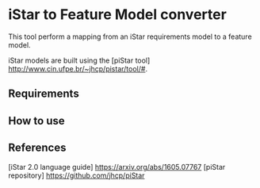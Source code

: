 # iStar to Feature Model converter
This tool perform a mapping from an iStar requirements model to a feature model. 

iStar models are built using the [piStar tool] http://www.cin.ufpe.br/~jhcp/pistar/tool/#.

## Requirements


## How to use


## References
[iStar 2.0 language guide] https://arxiv.org/abs/1605.07767 
[piStar repository] https://github.com/jhcp/piStar



